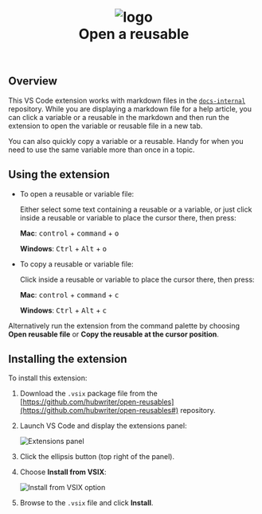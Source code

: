 <h1 align="center">
  <br>
  <img src="https://raw.githubusercontent.com/hubwriter/open-reusables/master/images/open-reusable-icon.png" alt="logo">
  <br>
  Open a reusable
  <br>
</h1>
<br>

## Overview

This VS Code extension works with markdown files in the [`docs-internal`](https://github.com/github/docs-internal) repository. While you are displaying a markdown file for a help article, you can click a variable or a reusable in the markdown and then run the extension to open the variable or reusable file in a new tab. 

You can also quickly copy a variable or a reusable. Handy for when you need to use the same variable more than once in a topic.

## Using the extension

* To open a reusable or variable file:

   Either select some text containing a reusable or a variable, or just click inside a reusable or variable to place the cursor there, then press:

   **Mac**: <kbd>control</kbd> + <kbd>command</kbd> + <kbd>o</kbd>
   
   **Windows**: <kbd>Ctrl</kbd> + <kbd>Alt</kbd> + <kbd>o</kbd>

* To copy a reusable or variable file:

   Click inside a reusable or variable to place the cursor there, then press:

   **Mac**: <kbd>control</kbd> + <kbd>command</kbd> + <kbd>c</kbd>

   **Windows**: <kbd>Ctrl</kbd> + <kbd>Alt</kbd> + <kbd>c</kbd>

Alternatively run the extension from the command palette by choosing **Open reusable file** or **Copy the reusable at the cursor position**.

## Installing the extension

To install this extension:

1. Download the `.vsix` package file from the [https://github.com/hubwriter/open-reusables](https://github.com/hubwriter/open-reusables#) repository.

1. Launch VS Code and display the extensions panel:

   ![Extensions panel](https://raw.githubusercontent.com/hubwriter/open-reusables/master/images/extension-installation1.png)

1. Click the ellipsis button (top right of the panel).

1. Choose **Install from VSIX**:

   ![Install from VSIX option](https://raw.githubusercontent.com/hubwriter/open-reusables/master/images/extension-installation2.png)

1. Browse to the `.vsix` file and click **Install**.

